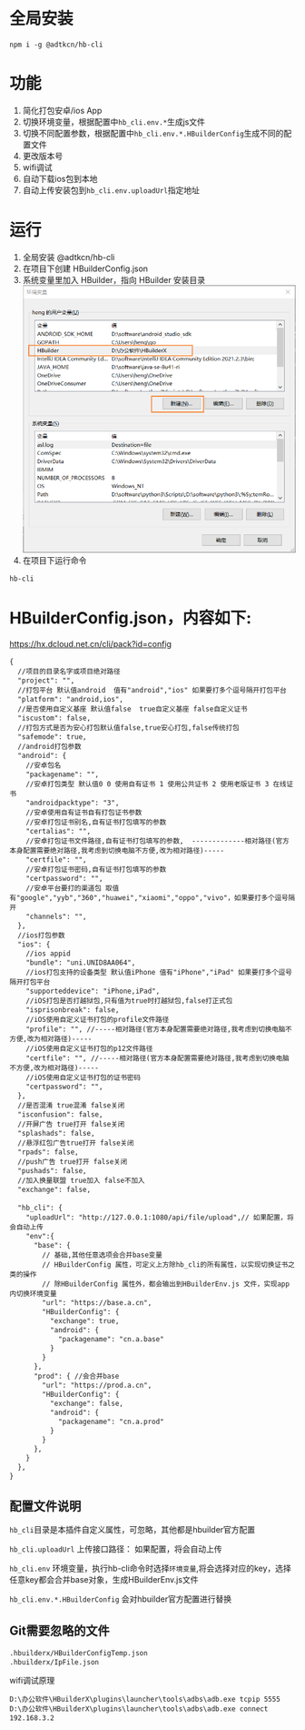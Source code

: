 # 全局安装

```
npm i -g @adtkcn/hb-cli
```
# 功能
1. 简化打包安卓/ios App
2. 切换环境变量，根据配置中`hb_cli.env.*`生成js文件
3. 切换不同配置参数，根据配置中`hb_cli.env.*.HBuilderConfig`生成不同的配置文件
4. 更改版本号
5. wifi调试
6. 自动下载ios包到本地
7. 自动上传安装包到`hb_cli.env.uploadUrl`指定地址

# 运行

1. 全局安装 @adtkcn/hb-cli
2. 在项目下创建 HBuilderConfig.json
3. 系统变量里加入 HBuilder，指向 HBuilder 安装目录
![环境变量](./doc/env.png)
4. 在项目下运行命令
```bash
hb-cli
```

# HBuilderConfig.json，内容如下:

https://hx.dcloud.net.cn/cli/pack?id=config

<!-- 除了"hb-cli"都是官方配置 -->

```json5
{
  //项目的目录名字或项目绝对路径
  "project": "",
  //打包平台 默认值android  值有"android","ios" 如果要打多个逗号隔开打包平台
  "platform": "android,ios",
  //是否使用自定义基座 默认值false  true自定义基座 false自定义证书
  "iscustom": false,
  //打包方式是否为安心打包默认值false,true安心打包,false传统打包
  "safemode": true,
  //android打包参数
  "android": {
    //安卓包名
    "packagename": "",
    //安卓打包类型 默认值0 0 使用自有证书 1 使用公共证书 2 使用老版证书 3 在线证书
    "androidpacktype": "3",
    //安卓使用自有证书自有打包证书参数
    //安卓打包证书别名,自有证书打包填写的参数
    "certalias": "",
    //安卓打包证书文件路径,自有证书打包填写的参数,  -------------相对路径(官方本身配置需要绝对路径,我考虑到切换电脑不方便,改为相对路径)-----
    "certfile": "",
    //安卓打包证书密码,自有证书打包填写的参数
    "certpassword": "",
    //安卓平台要打的渠道包 取值有"google","yyb","360","huawei","xiaomi","oppo","vivo"，如果要打多个逗号隔开
    "channels": "",
  },
  //ios打包参数
  "ios": {
    //ios appid
    "bundle": "uni.UNID8AA064",
    //ios打包支持的设备类型 默认值iPhone 值有"iPhone","iPad" 如果要打多个逗号隔开打包平台
    "supporteddevice": "iPhone,iPad",
    //iOS打包是否打越狱包,只有值为true时打越狱包,false打正式包
    "isprisonbreak": false,
    //iOS使用自定义证书打包的profile文件路径
    "profile": "", //-----相对路径(官方本身配置需要绝对路径,我考虑到切换电脑不方便,改为相对路径)-----
    //iOS使用自定义证书打包的p12文件路径
    "certfile": "", //-----相对路径(官方本身配置需要绝对路径,我考虑到切换电脑不方便,改为相对路径)-----
    //iOS使用自定义证书打包的证书密码
    "certpassword": "",
  },
  //是否混淆 true混淆 false关闭
  "isconfusion": false,
  //开屏广告 true打开 false关闭
  "splashads": false,
  //悬浮红包广告true打开 false关闭
  "rpads": false,
  //push广告 true打开 false关闭
  "pushads": false,
  //加入换量联盟 true加入 false不加入
  "exchange": false,

  "hb_cli": {
    "uploadUrl": "http://127.0.0.1:1080/api/file/upload",// 如果配置，将会自动上传
    "env":{
      "base": {
        // 基础,其他任意选项会合并base变量
        // HBuilderConfig 属性，可定义上方除hb_cli的所有属性，以实现切换证书之类的操作
        // 除HBuilderConfig 属性外，都会输出到HBuilderEnv.js 文件，实现app内切换环境变量
        "url": "https://base.a.cn",
        "HBuilderConfig": {
          "exchange": true,
          "android": {
            "packagename": "cn.a.base"
          }
        }
      },
      "prod": { //会合并base
        "url": "https://prod.a.cn",
        "HBuilderConfig": {
          "exchange": false,
          "android": {
            "packagename": "cn.a.prod"
          }
        }
      },
    }
  },
}
```
## 配置文件说明

`hb_cli`目录是本插件自定义属性，可忽略，其他都是hbuilder官方配置

`hb_cli.uploadUrl` 上传接口路径： 如果配置，将会自动上传
 
`hb_cli.env` 环境变量，执行hb-cli命令时选择`环境变量`,将会选择对应的key，选择任意key都会合并base对象，生成HBuilderEnv.js文件

`hb_cli.env.*.HBuilderConfig` 会对hbuilder官方配置进行替换



## Git需要忽略的文件
```
.hbuilderx/HBuilderConfigTemp.json
.hbuilderx/IpFile.json
```

wifi调试原理
```
D:\办公软件\HBuilderX\plugins\launcher\tools\adbs\adb.exe tcpip 5555
D:\办公软件\HBuilderX\plugins\launcher\tools\adbs\adb.exe connect 192.168.3.2
```